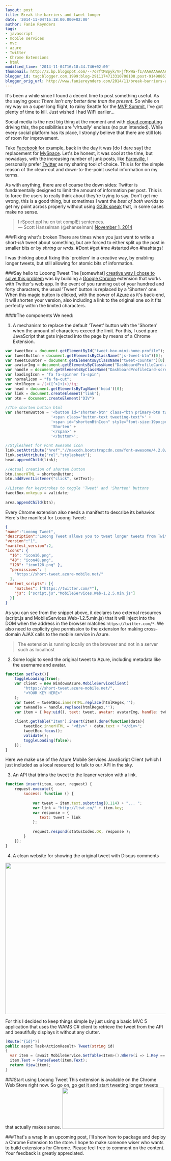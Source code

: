 ```yaml
---
layout: post
title: Break the barriers and tweet longer
date: '2014-11-04T16:18:00.000+02:00'
author: Fanie Reynders
tags:
- javascript
- mobile services
- mvc
- azure
- Twitter
- Chrome Extensions
- html
modified_time: '2014-11-04T16:18:44.746+02:00'
thumbnail: http://2.bp.blogspot.com/--7orftMBpyk/VFjfMxWa-fI/AAAAAAAAAKk/W0uifXOOyxU/s72-c/Untitled.png
blogger_id: tag:blogger.com,1999:blog-2911174713310708108.post-9149886323593591759
blogger_orig_url: http://www.faniereynders.com/2014/11/break-barriers-and-tweet-longer.html
---
```


It's been a while since I found a decent time to post something useful. As the saying goes: <i>There isn't any better time than the present</i>. So while on my way on a super long flight, to rainy Seattle for the <a href="http://mvp.microsoft.com/summit">MVP Summit</a>, I've got plenty of time to kill. Just wished I had WiFi earlier...

<!--more-->

Social media is the next big thing at the moment and with <a href="http://en.wikipedia.org/wiki/Cloud_computing">cloud computing</a> driving this, the possibilities are '<i>virtually</i>' endless (no pun intended). While every social platform has its place, I strongly believe that there are still lots of room for improvement.

Take <a href="http://facebook.com/">Facebook </a>for example, back in the day it was [do I dare say] the replacement for <a href="http://myspace.com/">MySpace</a>. Let's be honest, it was cool at the time, but nowadays, with the increasing number of junk posts, like <a href="http://www.farmville.com/">Farmville</a>, I personally prefer <a href="http://twitter.com/">Twitter</a> as my sharing tool of choice. This is for the simple reason of the clean-cut and down-to-the-point useful information on my terms.

As with anything, there are of course the down sides: Twitter is fundamentally designed to limit the amount of information per post. This is to force the users to really think about they're trying to say. Don't get me wrong, this is a good thing, but sometimes I want the <i>best of both worlds</i> to get my point across properly without using <a href="http://www.urbandictionary.com/define.php?term=geek+speak">G33k speak</a> that, in some cases make no sense.

<blockquote class="twitter-tweet" lang="en">I rSpect ppl hu cn txt complEt sentences.<br />— Scott Hanselman (@shanselman) <a href="https://twitter.com/shanselman/status/528617126941437952">November 1, 2014</a></blockquote><script async="" charset="utf-8" src="//platform.twitter.com/widgets.js"></script> 

###Fixing what's broken
There are times when you just want to write a short-<i>ish </i>tweet about something, but are forced to either split up the post in smaller bits or by <i>shrtng ur wrds</i>. #Dont #get #me #started #on #hashtags!

I was thinking about fixing this 'problem' in a creative way, by enabling longer tweets, but still allowing for atomic bits of information.

###Say hello to Looong Tweet
The [somewhat] <a href="http://ltwt.co/">creative way I chose to solve this problem</a> was by building a <a href="http://www.google.com/chrome/">Google Chrome</a> extension that works with Twitter's web app. In the event of you running out of your hundred and forty characters, the usual 'Tweet' button is replaced by a 'Shorten' one. When this magic button is clicked, with the power of <a href="http://azure.com/">Azure</a> as it's back-end, it will shorten your version, also including a link to the original one so it fits perfectly within the limited characters.

####The components
We need:

1. A mechanism to replace the default 'Tweet' button with the 'Shorten' when the amount of characters exceed the limit. For this, I used pure JavaScript that gets injected into the page by means of a Chrome Extension.

```javascript
var tweetBox = document.getElementById("tweet-box-mini-home-profile");
var tweetButton = document.getElementsByClassName("js-tweet-btn")[0];
var tweetCounter = document.getElementsByClassName("tweet-counter")[0];
var avatarImg = document.getElementsByClassName("DashboardProfileCard-avatarImage")[0].src;
var handle = document.getElementsByClassName("DashboardProfileCard-screennameLink")[0].innerHTML;
var loadingIcon = "fa fa-spinner fa-spin";
var normalIcon = "fa fa-cut";
var htmlRegex = /(<([^>]+)>)/ig;
var head = document.getElementsByTagName('head')[0];
var link = document.createElement("link");
var btn = document.createElement("DIV")
    
//The shorten button html
var shortenButton = '<button id="shorten-btn" class="btn primary-btn tweet-btn " type="button">' +
                    '<span class="button-text tweeting-text">' +
                    '<span id="shortenBtnIcon" style="font-size:19px;position: relative;vertical-align: middle;" class="fa fa-cut"></span> ' + 
                    'Shorten' +
                    '</span>' +
                    '</button>';
 
//Stylesheet for Font Awesome icon
link.setAttribute("href","//maxcdn.bootstrapcdn.com/font-awesome/4.2.0/css/font-awesome.min.css");
link.setAttribute("rel","stylesheet");
head.appendChild(link);
 
//Actual creation of shorten button
btn.innerHTML = shortenButton;
btn.addEventListener("click", setText);
 
//Listen for keystrokes to toggle 'Tweet' and 'Shorten' buttons
tweetBox.onkeyup = validate;
 
area.appendChild(btn);
```

Every Chrome extension also needs a manifest to describe its behavior. Here's the manifest for Looong Tweet:

```json
{
"name":"Looong Tweet",
"description":"Looong Tweet allows you to tweet longer tweets from Twitter",
"version":"1",
"manifest_version":2,
"icons": { 
  "16": "icon16.png",
  "48": "icon48.png",
  "128": "icon128.png" },
  "permissions": [
    "https://short-tweet.azure-mobile.net/"
  ],
"content_scripts": [{
    "matches": ["https://twitter.com/*"],
    "js": ["script.js","MobileServices.Web-1.2.5.min.js"]
  }]
}
```

As you can see from the snippet above, it declares two external resources (script.js and MobileServices.Web-1.2.5.min.js) that it will inject into the DOM when the address in the browser matches `https://twitter.com/*`. We also need to explicity give permission to the extension for making cross-domain AJAX calls to the mobile service in Azure.

> The extension is running locally on the browser and not in a server such as localhost

2. Some logic to send the original tweet to Azure, including metadata like the username and avatar.

```javascript
function setText(){
    toggleLoading(true);
    var client = new WindowsAzure.MobileServiceClient(
        "https://short-tweet.azure-mobile.net/",
        "<YOUR KEY HERE>"
    );
    var tweet = tweetBox.innerHTML.replace(htmlRegex,'');
    var twHandle = handle.replace(htmlRegex,'');
    var item = { key:uid(), text: tweet, avatar: avatarImg, handle: twHandle };
 
    client.getTable("Item").insert(item).done(function(data){
        tweetBox.innerHTML = "<div>" + data.text + "</div>";
        tweetBox.focus();
        validate();
        toggleLoading(false);
    });
}
```

Here we make use of the Azure Mobile Services JavaScript Client (which I just included as a local resource) to talk to our API in the sky.  

3. An API that trims the tweet to the leaner version with a link.

```javascript
function insert(item, user, request) {
    request.execute({
        success: function () {
            
            var tweet = item.text.substring(0,114) + "... ";
            var link = "http://ltwt.co/" + item.key;
            var response = {
               text: tweet + link
            };
        
            request.respond(statusCodes.OK, response );
        }
    });
}
```

4. A clean website for showing the original tweet with Disqus comments

<a href="http://2.bp.blogspot.com/--7orftMBpyk/VFjfMxWa-fI/AAAAAAAAAKk/W0uifXOOyxU/s1600/Untitled.png" imageanchor="1"><img border="0" src="http://2.bp.blogspot.com/--7orftMBpyk/VFjfMxWa-fI/AAAAAAAAAKk/W0uifXOOyxU/s1600/Untitled.png" height="475" width="640" /></a>

For this I decided to keep things simple by just using a basic MVC 5 application that uses the WAMS C# client to retrieve the tweet from the API and beautifully displays it without any clutter.

```csharp
[Route("{id}")]
public async Task<ActionResult> Tweet(string id)
{
  var item = (await MobileService.GetTable<Item>().Where(i => i.Key == id).ToListAsync()).FirstOrDefault();
  item.Text = ParseTweet(item.Text);
  return View(item);
}
```

###Start using Looong Tweet
This extension is available on the Chrome Web Store right now. So go on, go get it and start tweeting longer tweets that actually makes sense.
<a href="http://3.bp.blogspot.com/-EHMX4rz2nLU/VFje8gCCJXI/AAAAAAAAAKc/wt6cPnt3g9c/s1600/Untitled.png" imageanchor="1"><img border="0" src="http://3.bp.blogspot.com/-EHMX4rz2nLU/VFje8gCCJXI/AAAAAAAAAKc/wt6cPnt3g9c/s1600/Untitled.png" height="129" width="320" /></a>

###That's a wrap
In an upcoming post, I'll show how to package and deploy a Chrome Extension to the store. I hope to make someone wiser who wants to build extensions for Chrome. Please feel free to comment on the content. Your feedback is greatly appreciated.